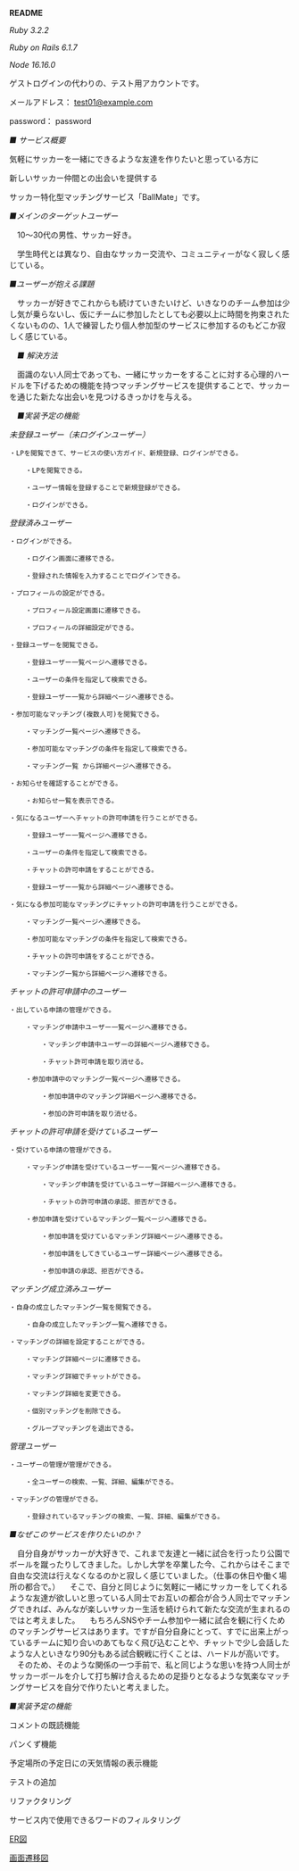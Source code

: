 __README__


_Ruby 3.2.2_

_Ruby on Rails 6.1.7_

_Node 16.16.0_


ゲストログインの代わりの、テスト用アカウントです。


メールアドレス： test01@example.com

password： password

_■ サービス概要_

気軽にサッカーを一緒にできるような友達を作りたいと思っている方に

新しいサッカー仲間との出会いを提供する

サッカー特化型マッチングサービス「BallMate」です。


_■メインのターゲットユーザー_

　10〜30代の男性、サッカー好き。

　学生時代とは異なり、自由なサッカー交流や、コミュニティーがなく寂しく感じている。


_■ユーザーが抱える課題_

　サッカーが好きでこれからも続けていきたいけど、いきなりのチーム参加は少し気が乗らないし、仮にチームに参加したとしても必要以上に時間を拘束されたくないものの、1人で練習したり個人参加型のサービスに参加するのもどこか寂しく感じている。


　_■ 解決方法_

　面識のない人同士であっても、一緒にサッカーをすることに対する心理的ハードルを下げるための機能を持つマッチングサービスを提供することで、サッカーを通じた新たな出会いを見つけるきっかけを与える。


　_■実装予定の機能_

_未登録ユーザー（未ログインユーザー）_

	・LPを閲覧できて、サービスの使い方ガイド、新規登録、ログインができる。

		・LPを閲覧できる。

		・ユーザー情報を登録することで新規登録ができる。

		・ログインができる。


_登録済みユーザー_

	・ログインができる。

		・ログイン画面に遷移できる。

		・登録された情報を入力することでログインできる。

	・プロフィールの設定ができる。

		・プロフィール設定画面に遷移できる。

		・プロフィールの詳細設定ができる。

	・登録ユーザーを閲覧できる。

		・登録ユーザー一覧ページへ遷移できる。

		・ユーザーの条件を指定して検索できる。

		・登録ユーザー一覧から詳細ページへ遷移できる。

	・参加可能なマッチング(複数人可)を閲覧できる。

		・マッチング一覧ページへ遷移できる。

		・参加可能なマッチングの条件を指定して検索できる。

		・マッチング一覧 から詳細ページへ遷移できる。

	・お知らせを確認することができる。

		・お知らせ一覧を表示できる。

	・気になるユーザーへチャットの許可申請を行うことができる。

		・登録ユーザー一覧ページへ遷移できる。

		・ユーザーの条件を指定して検索できる。

		・チャットの許可申請をすることができる。

		・登録ユーザー一覧から詳細ページへ遷移できる。

	・気になる参加可能なマッチングにチャットの許可申請を行うことができる。

		・マッチング一覧ページへ遷移できる。

		・参加可能なマッチングの条件を指定して検索できる。

		・チャットの許可申請をすることができる。

		・マッチング一覧から詳細ページへ遷移できる。


_チャットの許可申請中のユーザー_

	・出している申請の管理ができる。

		・マッチング申請中ユーザー一覧ページへ遷移できる。

			・マッチング申請中ユーザーの詳細ページへ遷移できる。

			・チャット許可申請を取り消せる。

		・参加申請中のマッチング一覧ページへ遷移できる。

			・参加申請中のマッチング詳細ページへ遷移できる。

			・参加の許可申請を取り消せる。


_チャットの許可申請を受けているユーザー_

	・受けている申請の管理ができる。

		・マッチング申請を受けているユーザー一覧ページへ遷移できる。

			・マッチング申請を受けているユーザー詳細ページへ遷移できる。

			・チャットの許可申請の承認、拒否ができる。

		・参加申請を受けているマッチング一覧ページへ遷移できる。

			・参加申請を受けているマッチング詳細ページへ遷移できる。

			・参加申請をしてきているユーザー詳細ページへ遷移できる。

			・参加申請の承認、拒否ができる。


_マッチング成立済みユーザー_

	・自身の成立したマッチング一覧を閲覧できる。

		・自身の成立したマッチング一覧へ遷移できる。

	・マッチングの詳細を設定することができる。

		・マッチング詳細ページに遷移できる。

		・マッチング詳細でチャットができる。

		・マッチング詳細を変更できる。

		・個別マッチングを削除できる。

		・グループマッチングを退出できる。


_管理ユーザー_

	・ユーザーの管理が管理ができる。

		・全ユーザーの検索、一覧、詳細、編集ができる。

	・マッチングの管理ができる。

		・登録されているマッチングの検索、一覧、詳細、編集ができる。


_■なぜこのサービスを作りたいのか？_

　自分自身がサッカーが大好きで、これまで友達と一緒に試合を行ったり公園でボールを蹴ったりしてきました。しかし大学を卒業した今、これからはそこまで自由な交流は行えなくなるのかと寂しく感じていました。（仕事の休日や働く場所の都合で。）
　そこで、自分と同じように気軽に一緒にサッカーをしてくれるような友達が欲しいと思っている人同士でお互いの都合が合う人同士でマッチングできれば、みんなが楽しいサッカー生活を続けられて新たな交流が生まれるのではと考えました。
　もちろんSNSやチーム参加や一緒に試合を観に行くためのマッチングサービスはあります。ですが自分自身にとって、すでに出来上がっているチームに知り合いのあてもなく飛び込むことや、チャットで少し会話したような人といきなり90分もある試合観戦に行くことは、ハードルが高いです。
　そのため、そのような関係の一つ手前で、私と同じような思いを持つ人同士がサッカーボールを介して打ち解け合えるための足掛りとなるような気楽なマッチングサービスを自分で作りたいと考えました。

_■実装予定の機能_

コメントの既読機能

パンくず機能

予定場所の予定日にの天気情報の表示機能

テストの追加

リファクタリング

サービス内で使用できるワードのフィルタリング


[ER図](https://gyazo.com/50860ed36c293afc25e1661360060d82)


[画面遷移図](https://www.figma.com/file/X1Lyb6IHLdGrMOVEHld2y7/Untitled?node-id=0%3A1&t=1kMZg9TUV61kLoZv-1)



